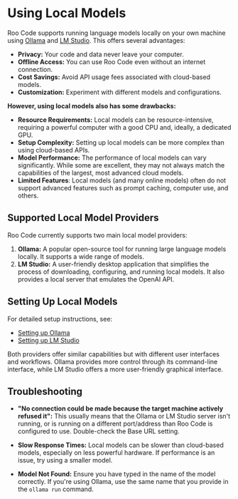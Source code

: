 # Using Local Models

Roo Code supports running language models locally on your own machine using [Ollama](https://ollama.com/) and [LM Studio](https://lmstudio.ai/).  This offers several advantages:

*   **Privacy:** Your code and data never leave your computer.
*   **Offline Access:**  You can use Roo Code even without an internet connection.
*   **Cost Savings:**  Avoid API usage fees associated with cloud-based models.
*   **Customization:**  Experiment with different models and configurations.

**However, using local models also has some drawbacks:**

*   **Resource Requirements:**  Local models can be resource-intensive, requiring a powerful computer with a good CPU and, ideally, a dedicated GPU.
*   **Setup Complexity:**  Setting up local models can be more complex than using cloud-based APIs.
*   **Model Performance:**  The performance of local models can vary significantly. While some are excellent, they may not always match the capabilities of the largest, most advanced cloud models.
* **Limited Features**: Local models (and many online models) often do not support advanced features such as prompt caching, computer use, and others.

## Supported Local Model Providers

Roo Code currently supports two main local model providers:

1.  **Ollama:**  A popular open-source tool for running large language models locally.  It supports a wide range of models.
2.  **LM Studio:**  A user-friendly desktop application that simplifies the process of downloading, configuring, and running local models.  It also provides a local server that emulates the OpenAI API.

## Setting Up Local Models

For detailed setup instructions, see:
* [Setting up Ollama](../providers/ollama)
* [Setting up LM Studio](../providers/lmstudio)

Both providers offer similar capabilities but with different user interfaces and workflows. Ollama provides more control through its command-line interface, while LM Studio offers a more user-friendly graphical interface.

## Troubleshooting

*   **"No connection could be made because the target machine actively refused it":**  This usually means that the Ollama or LM Studio server isn't running, or is running on a different port/address than Roo Code is configured to use.  Double-check the Base URL setting.

*   **Slow Response Times:** Local models can be slower than cloud-based models, especially on less powerful hardware.  If performance is an issue, try using a smaller model.

*   **Model Not Found:** Ensure you have typed in the name of the model correctly. If you're using Ollama, use the same name that you provide in the `ollama run` command.
